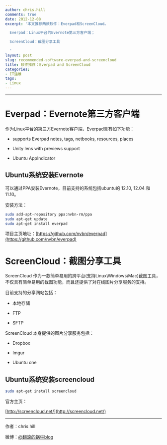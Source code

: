 ```yaml
---
author: chris.hill
comments: true
date: 2012-12-08
excerpt: '本文推荐两款软件：Everpad和ScreenCloud。

  Everpad：Linux平台的Evernote第三方客户端；

  ScreenCloud：截图分享工具

  '
layout: post
slug: recommended-software-everpad-and-screencloud
title: 软件推荐：Everpad and ScreenCloud
categories:
- IT运维
tags:
- Linux
---
```


* * *





# Everpad：Evernote第三方客户端





作为Linux平台的第三方Evernote客户端，Everpad具有如下功能：

* supports Everpad notes, tags, netbooks, resources, places  

* Unity lens with previews support  

* Ubuntu AppIndicator





## Ubuntu系统安装Evernote





可以通过PPA安装Evernote，目前支持的系统包括ubuntu的 12.10, 12.04 和11.10。



<!-- more -->


安装方法：




    
    
```sh
sudo add-apt-repository ppa:nvbn-rm/ppa
sudo apt-get update
sudo apt-get install everpad
```
    





项目主页地址：[https://github.com/nvbn/everpad](https://github.com/nvbn/everpad)





# ScreenCloud：截图分享工具





ScreenCloud 作为一款简单易用的跨平台(支持Linux\Windows\Mac)截图工具，不仅具有简单易用的截图功能，而且还提供了对在线图片分享服务的支持。  

目前支持的分享网站包括：

* 本地存储  

* FTP  

* SFTP



ScreenCloud 本身提供的图片分享服务包括：  

* Dropbox  

* Imgur  

* Ubuntu one





## Ubuntu系统安装screencloud




    
```sh
sudo apt-get install screencloud
```
    





官方主页：  

[http://screencloud.net/](http://screencloud.net/)





* * *





作者：chris hill





微博：[@翻滚的蜗牛blog](http://www.weibo.com/weittor)



